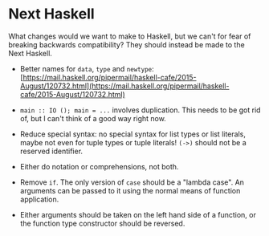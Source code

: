 # Next Haskell

What changes would we want to make to Haskell, but we can't for fear
of breaking backwards compatibility?  They should instead be made to
the Next Haskell.

* Better names for `data`, `type` and `newtype`: [https://mail.haskell.org/pipermail/haskell-cafe/2015-August/120732.html](https://mail.haskell.org/pipermail/haskell-cafe/2015-August/120732.html)

* `main :: IO (); main = ...` involves duplication.  This needs to be
  got rid of, but I can't think of a good way right now.

* Reduce special syntax: no special syntax for list types or list
  literals, maybe not even for tuple types or tuple literals!  `(->)`
  should not be a reserved identifier.

* Either do notation or comprehensions, not both.

* Remove `if`.  The only version of `case` should be a "lambda case".
  An arguments can be passed to it using the normal means of function
  application.

* Either arguments should be taken on the left hand side of a
  function, or the function type constructor should be reversed.

